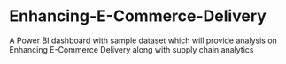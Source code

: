 # Enhancing-E-Commerce-Delivery
A Power BI dashboard with sample dataset which will provide analysis on Enhancing E-Commerce Delivery along with supply chain analytics
